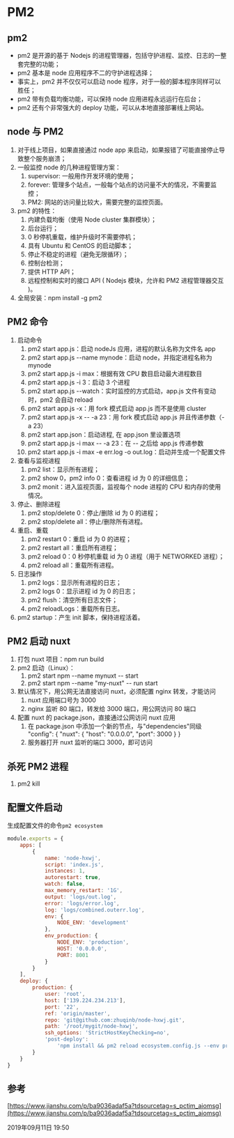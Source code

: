 # PM2

## pm2

-   pm2 是开源的基于 Nodejs 的进程管理器，包括守护进程、监控、日志的一整套完整的功能；
-   pm2 基本是 node 应用程序不二的守护进程选择；
-   事实上，pm2 并不仅仅可以启动 node 程序，对于一般的脚本程序同样可以胜任；
-   pm2 带有负载均衡功能，可以保持 node 应用进程永远运行在后台；
-   pm2 还有个非常强大的 deploy 功能，可以从本地直接部署线上网站。

## node 与 PM2

1. 对于线上项目，如果直接通过 node app 来启动，如果报错了可能直接停止导致整个服务崩溃；
2. 一般监控 node 的几种进程管理方案：
    1. supervisor: 一般用作开发环境的使用；
    2. forever: 管理多个站点，一般每个站点的访问量不大的情况，不需要监控；
    3. PM2: 网站的访问量比较大，需要完整的监控页面。
3. pm2 的特性：
    1. 内建负载均衡（使用 Node cluster 集群模块）；
    2. 后台运行；
    3. 0 秒停机重载，维护升级时不需要停机；
    4. 具有 Ubuntu 和 CentOS 的启动脚本；
    5. 停止不稳定的进程（避免无限循环）；
    6. 控制台检测；
    7. 提供 HTTP API；
    8. 远程控制和实时的接口 API ( Nodejs 模块，允许和 PM2 进程管理器交互 )。
4. 全局安装：npm install -g pm2

## PM2 命令

1. 启动命令
    1. pm2 start app.js：启动 nodeJs 应用，进程的默认名称为文件名 app
    2. pm2 start app.js --name mynode：启动 node，并指定进程名称为 mynode
    3. pm2 start app.js -i max：根据有效 CPU 数目启动最大进程数目
    4. pm2 start app.js -i 3：启动 3 个进程
    5. pm2 start app.js --watch：实时监控的方式启动，app.js 文件有变动时，pm2 会自动 reload
    6. pm2 start app.js -x：用 fork 模式启动 app.js 而不是使用 cluster
    7. pm2 start app.js -x -- -a 23：用 fork 模式启动 app.js 并且传递参数（-a 23）
    8. pm2 start app.json：启动进程, 在 app.json 里设置选项
    9. pm2 start app.js -i max -- -a 23：在 -- 之后给 app.js 传递参数
    10. pm2 start app.js -i max -e err.log -o out.log：启动并生成一个配置文件
2. 查看与监视进程
    1. pm2 list：显示所有进程；
    2. pm2 show 0，pm2 info 0：查看进程 id 为 0 的详细信息；
    3. pm2 monit：进入监视页面，监视每个 node 进程的 CPU 和内存的使用情况。
3. 停止、删除进程
    1. pm2 stop/delete 0：停止/删除 id 为 0 的进程；
    2. pm2 stop/delete all：停止/删除所有进程。
4. 重启、重载
    1. pm2 restart 0：重启 id 为 0 的进程；
    2. pm2 restart all：重启所有进程；
    3. pm2 reload 0：0 秒停机重载 id 为 0 进程（用于 NETWORKED 进程）；
    4. pm2 reload all：重载所有进程。
5. 日志操作
    1. pm2 logs：显示所有进程的日志；
    2. pm2 logs 0：显示进程 id 为 0 的日志；
    3. pm2 flush：清空所有日志文件；
    4. pm2 reloadLogs：重载所有日志。
6. pm2 startup：产生 init 脚本，保持进程活着。

## PM2 启动 nuxt

1. 打包 nuxt 项目：npm run build
2. pm2 启动（Linux）：
    1. pm2 start npm --name mynuxt -- start
    2. pm2 start npm --name "my-nuxt" -- run start
3. 默认情况下，用公网无法直接访问 nuxt，必须配置 nginx 转发，才能访问
    1. nuxt 应用端口号为 3000
    2. nginx 监听 80 端口，转发给 3000 端口，用公网访问 80 端口
4. 配置 nuxt 的 package.json，直接通过公网访问 nuxt 应用
    1. 在 package.json 中添加一个新的节点，与"dependencies"同级
       "config": {
       "nuxt": {
       "host": "0.0.0.0",
       "port": 3000
       }
       }
    2. 服务器打开 nuxt 监听的端口 3000，即可访问

## 杀死 PM2 进程

1. pm2 kill

## 配置文件启动

生成配置文件的命令`pm2 ecosystem`

```js
module.exports = {
	apps: [
		{
			name: 'node-hxwj',
			script: 'index.js',
			instances: 1,
			autorestart: true,
			watch: false,
			max_memory_restart: '1G',
			output: 'logs/out.log',
			error: 'logs/error.log',
			log: 'logs/combined.outerr.log',
			env: {
				NODE_ENV: 'development'
			},
			env_production: {
				NODE_ENV: 'production',
				HOST: '0.0.0.0',
				PORT: 8001
			}
		}
	],
	deploy: {
		production: {
			user: 'root',
			host: ['139.224.234.213'],
			port: '22',
			ref: 'origin/master',
			repo: 'git@github.com:zhuqinb/node-hxwj.git',
			path: '/root/mygit/node-hxwj',
			ssh_options: 'StrictHostKeyChecking=no',
			'post-deploy':
				'npm install && pm2 reload ecosystem.config.js --env production'
		}
	}
}
```

## 参考

[https://www.jianshu.com/p/ba9036adaf5a?tdsourcetag=s_pctim_aiomsg](https://www.jianshu.com/p/ba9036adaf5a?tdsourcetag=s_pctim_aiomsg)

<ClientOnly>
  <article-info weather="qing" mood="fendou">2019年09月11日 19:50</article-info>
</ClientOnly>
